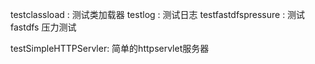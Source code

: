 testclassload : 测试类加载器
testlog      :  测试日志
testfastdfspressure : 测试fastdfs 压力测试

testSimpleHTTPServler:  简单的httpservlet服务器